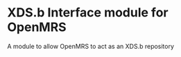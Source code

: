 XDS.b Interface module for OpenMRS
==================================

A module to allow OpenMRS to act as an XDS.b repository
